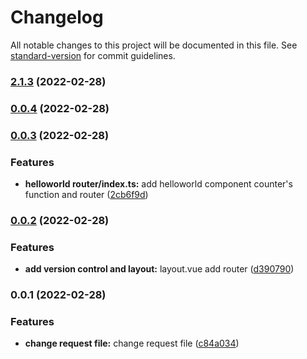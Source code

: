 # Changelog

All notable changes to this project will be documented in this file. See [standard-version](https://github.com/conventional-changelog/standard-version) for commit guidelines.

### [2.1.3](https://github.com/young-bao/vite-vue3-demo/compare/v0.0.4...v2.1.3) (2022-02-28)

### [0.0.4](https://github.com/young-bao/vite-vue3-demo/compare/v0.0.3...v0.0.4) (2022-02-28)

### [0.0.3](https://github.com/young-bao/vite-vue3-demo/compare/v0.0.2...v0.0.3) (2022-02-28)


### Features

* **helloworld router/index.ts:** add helloworld component counter's function and router ([2cb6f9d](https://github.com/young-bao/vite-vue3-demo/commit/2cb6f9d190bab45adc5fd0abe1ba27c068a96de8))

### [0.0.2](https://github.com/young-bao/vite-vue3-demo/compare/v0.0.1...v0.0.2) (2022-02-28)


### Features

* **add version control and layout:** layout.vue add router ([d390790](https://github.com/young-bao/vite-vue3-demo/commit/d390790220821697bcb43beefa8c250ef1dc2e1c))

### 0.0.1 (2022-02-28)


### Features

* **change request file:** change request file ([c84a034](https://github.com/young-bao/vite-vue3-demo/commit/c84a034da0bd1a68d605157578f657f9b54375e4))
